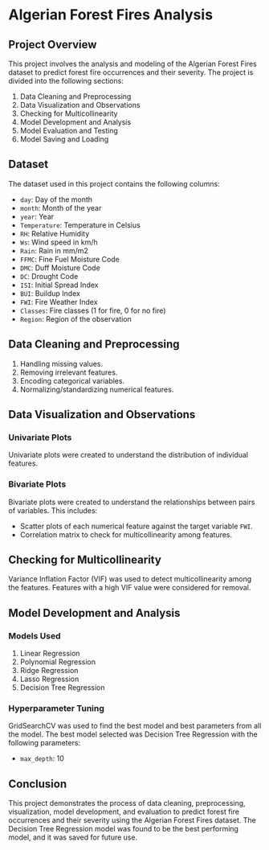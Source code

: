 # Algerian Forest Fires Analysis

## Project Overview

This project involves the analysis and modeling of the Algerian Forest Fires dataset to predict forest fire occurrences and their severity. The project is divided into the following sections:
1. Data Cleaning and Preprocessing
2. Data Visualization and Observations
3. Checking for Multicollinearity
4. Model Development and Analysis
5. Model Evaluation and Testing
6. Model Saving and Loading

## Dataset

The dataset used in this project contains the following columns:
- `day`: Day of the month
- `month`: Month of the year
- `year`: Year
- `Temperature`: Temperature in Celsius
- `RH`: Relative Humidity
- `Ws`: Wind speed in km/h
- `Rain`: Rain in mm/m2
- `FFMC`: Fine Fuel Moisture Code
- `DMC`: Duff Moisture Code
- `DC`: Drought Code
- `ISI`: Initial Spread Index
- `BUI`: Buildup Index
- `FWI`: Fire Weather Index
- `Classes`: Fire classes (1 for fire, 0 for no fire)
- `Region`: Region of the observation

## Data Cleaning and Preprocessing

1. Handling missing values.
2. Removing irrelevant features.
3. Encoding categorical variables.
4. Normalizing/standardizing numerical features.

## Data Visualization and Observations

### Univariate Plots

Univariate plots were created to understand the distribution of individual features.

### Bivariate Plots

Bivariate plots were created to understand the relationships between pairs of variables. This includes:
- Scatter plots of each numerical feature against the target variable `FWI`.
- Correlation matrix to check for multicollinearity among features.

## Checking for Multicollinearity

Variance Inflation Factor (VIF) was used to detect multicollinearity among the features. Features with a high VIF value were considered for removal.

## Model Development and Analysis

### Models Used

1. Linear Regression
2. Polynomial Regression
3. Ridge Regression
4. Lasso Regression
5. Decision Tree Regression

### Hyperparameter Tuning

GridSearchCV was used to find the best model and best parameters from all the model. The best model selected was Decision Tree Regression with the following parameters:
- `max_depth`: 10

## Conclusion
This project demonstrates the process of data cleaning, preprocessing, visualization, model development, and evaluation to predict forest fire occurrences and their severity using the Algerian Forest Fires dataset. The Decision Tree Regression model was found to be the best performing model, and it was saved for future use.